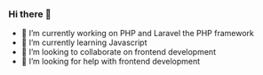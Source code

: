 ### Hi there 👋



- 🔭 I’m currently working on PHP and Laravel the PHP framework
- 🌱 I’m currently learning Javascript
- 👯 I’m looking to collaborate on frontend development
- 🤔 I’m looking for help with frontend development

